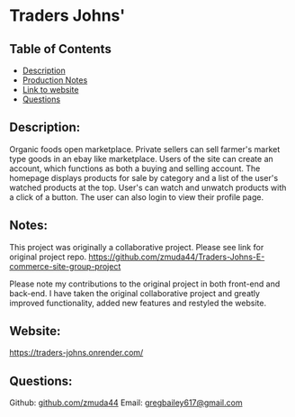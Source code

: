 # Traders Johns'

  ## Table of Contents
  * [Description](#description)
  * [Production Notes](#notes)
  * [Link to website](#website)
  * [Questions](#questions)
  
  ## Description: 
  Organic foods open marketplace. Private sellers can sell farmer's market type goods in an ebay like marketplace. Users of the site can create an account, which functions as both a buying and selling account. The homepage displays products for sale by category and a list of the user's watched products at the top. User's can watch and unwatch products with a click of a button. The user can also login to view their profile page. 

  ## Notes:
  This project was originally a collaborative project. Please see link for original project repo. https://github.com/zmuda44/Traders-Johns-E-commerce-site-group-project

  Please note my contributions to the original project in both front-end and back-end. I have taken the original collaborative project and greatly improved functionality, added new features and restyled the website.  

  ## Website:
  https://traders-johns.onrender.com/


  ## Questions: 
  Github: [github.com/zmuda44](https://github.com/zmuda44) Email: gregbailey617@gmail.com

 